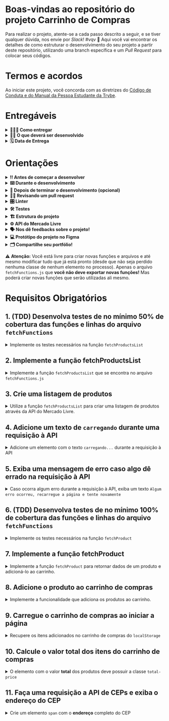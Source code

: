 # Boas-vindas ao repositório do projeto Carrinho de Compras

Para realizar o projeto, atente-se a cada passo descrito a seguir, e se tiver qualquer dúvida, nos envie por _Slack_! #vqv 🚀
Aqui você vai encontrar os detalhes de como estruturar o desenvolvimento do seu projeto a partir deste repositório, utilizando uma branch específica e um _Pull Request_ para colocar seus códigos.

# Termos e acordos

Ao iniciar este projeto, você concorda com as diretrizes do [Código de Conduta e do Manual da Pessoa Estudante da Trybe](https://app.betrybe.com/learn/student-manual/codigo-de-conduta-da-pessoa-estudante).

# Entregáveis

<details>
  <summary><strong>🤷🏽‍♀️ Como entregar</strong></summary><br />

  Para entregar o seu projeto você deverá criar um _Pull Request_ neste repositório.

  Lembre-se que você pode consultar nosso conteúdo sobre [Git & GitHub](https://app.betrybe.com/learn/course/5e938f69-6e32-43b3-9685-c936530fd326/module/f04cdb21-382e-4588-8950-3b1a29afd2dd/section/876a615b-f578-4d65-a820-de9f3e5e57db/lesson/be8632bf-7bb7-4c01-a5d9-7aadac3a58f0) e nosso [Blog - Git & GitHub](https://blog.betrybe.com/tecnologia/git-e-github/) sempre que precisar!
</details>

<details>
  <summary><strong>👨‍💻 O que deverá ser desenvolvido</strong></summary><br />

Você vai desenvolver **carrinho de compras** totalmente dinâmico! 🛒

Para isso, vai consumir dados diretamente de uma **API!** 🤩

Isso mesmo! Da sigla em inglês _Application Programming Interface_, uma API é um ponto de contato na internet com determinado serviço e nesse projeto você vai utilizar a API do Mercado Livre para buscar produtos à venda. 🏷

E não para por aí! 🤩

Você já aprendeu sobre a importância de ter uma mentalidade orientada a testes, não é mesmo? E também já sabe como a implementação de testes contribui para a escrita de códigos mais confiáveis e com boa performance.

Nesse projeto você vai ter a experiência de pôr em prática o desenvolvimento orientado a testes, o famoso TDD (Test Driven Development)! Que te ajuda a garantir um código de qualidade, percebendo os casos de uso da sua aplicação e garantindo que ela está funcionando da maneira correta! 🚀

Ao finalizar o projeto, ele deve ter o comportamento parecido com o gif abaixo:

![Project Gif](/images/prototipo.gif)

</details>

<details>
  <summary><strong>🗓 Data de Entrega</strong></summary><br />

# Data de entrega

- Projeto individual;
- Serão `X` dias de projeto;
- Data de entrega para avaliação final do projeto: `DD/MM/YYYY - 14:00h`.

</details>

# Orientações

<details>
  <summary><strong>‼️ Antes de começar a desenvolver</strong></summary><br />

1. Clone o repositório

- `git clone git@github.com:tryber/sd-0x-project-shopping-cart.git`.
- Entre na pasta do repositório que você acabou de clonar:
  - `cd sd-0x-project-shopping-cart`

2. Instale as dependências e inicialize o projeto

- Instale as dependências:
  - `npm install`

3. Crie uma branch a partir da branch `main`

- Verifique que você está na branch `main`
  - Exemplo: `git branch`
- Se não estiver, mude para a branch `main`
  - Exemplo: `git checkout main`
- Agora, crie uma branch onde você vai guardar os `commits` do seu projeto
  - Você deve criar uma branch no seguinte formato: `nome-sobrenome-nome-do-projeto`
  - Exemplo: `git checkout -b maria-silva-shopping-cart`

4. Quando fizer mudanças, adicione-as ao _stage_ do Git e faça um `commit`

- Verifique que as mudanças ainda não estão no _stage_
  - Exemplo: `git status` (deve aparecer as alterações realizadas em vermelho)
- Adicione o novo arquivo ao _stage_ do Git
  - Exemplo:
    - `git add .` (adicionando todas as mudanças - _que estavam em vermelho_ - ao stage do Git)
    - `git status` (deve aparecer listado os arquivos em verde)
- Faça o `commit` inicial
  - Exemplo:
    - `git commit -m 'iniciando o projeto. VAMOS COM TUDO :rocket:'` (fazendo o primeiro commit)
    - `git status` (deve aparecer uma mensagem tipo _nothing to commit_ )

5. Adicione a sua branch com o novo `commit` ao repositório remoto

- Usando o exemplo anterior: `git push -u origin maria-silva-shopping-cart`

6. Crie um novo `Pull Request` _(PR)_

- Vá até a página de _Pull Requests_ do [repositório no GitHub](https://github.com/tryber/sd-0x-project-shopping-cart/pulls)
- Clique no botão verde _"New pull request"_
- Clique na caixa de seleção _"Compare"_ e escolha a sua branch **com atenção**
  - Coloque um título para a sua _Pull Request_
  - Exemplo: _"Cria tela de busca"_
- Clique no botão verde _"Create pull request"_
- Adicione uma descrição para o _Pull Request_, um título claro que o identifique, e clique no botão verde _"Create pull request"_
- **Não se preocupe em preencher mais nada por enquanto!**
- Volte até a [página de _Pull Requests_ do repositório](https://github.com/tryber/sd-0x-project-shopping-cart/pulls) e confira que o seu _Pull Request_ está criado

</details>

<details>
  <summary><strong>⌨️ Durante o desenvolvimento</strong></summary><br />

- Faça `commits` das alterações que você fizer no código regularmente;

- Lembre-se de sempre atualizar o repositório remoto após um (ou alguns) `commits`;

- Os comandos que você utilizará com mais frequência são:

    1. `git status` _(para verificar o que está em vermelho - fora do stage - e o que está em verde - no stage)_;

    2. `git add` _(para adicionar arquivos ao stage do Git)_;

    3. `git commit` _(para criar um commit com os arquivos que estão no stage do Git)_;

    4. `git push -u origin nome-da-branch` _(para enviar o commit para o repositório remoto na primeira vez que fizer o `push` de uma nova branch)_;

    5. `git push` _(para enviar o commit para o repositório remoto após o passo anterior)_.

</details>

<details>
  <summary><strong>🤝 Depois de terminar o desenvolvimento (opcional)</strong></summary><br />

  Para sinalizar que o seu projeto está pronto para o _"Code Review"_, faça o seguinte:

- Vá até a página **DO SEU** _Pull Request_, adicione a label de _"code-review"_ e marque quem você deseja que realize o _code review_, por exemplo, as pessoas da sua tribo:

- No menu à direita, clique no _link_ **"Labels"** e escolha a _label_ **code-review**;

- No menu à direita, clique no _link_ **"Assignees"** e escolha **o seu usuário**;

- No menu à direita, clique no _link_ **"Reviewers"** e digite `students`, selecione o time `tryber/students-sd-0x`.

  Caso tenha alguma dúvida, [aqui tem um vídeo explicativo](https://vimeo.com/362189205).

</details>

<details>
  <summary><strong>🕵🏿 Revisando um pull request</strong></summary><br />

  Use o conteúdo sobre [Code Review](https://app.betrybe.com/learn/course/5e938f69-6e32-43b3-9685-c936530fd326/module/f04cdb21-382e-4588-8950-3b1a29afd2dd/section/b3af2f05-08e5-4b4a-9667-6f5f729c351d/lesson/36268865-fc46-40c7-92bf-cbded9af9006) para te ajudar a revisar os _Pull Requests_.

</details>

<details>
  <summary><strong>🎛 Linter</strong></summary><br />

### ESLint e Stylelint

Para garantir a qualidade do código, vamos utilizar neste projeto os linters `ESLint` e `Stylelint`.
Assim o código estará alinhado com as boas práticas de desenvolvimento, sendo mais legível
e de fácil manutenção!

Para poder rodar o `ESLint` e o `Stylelint` certifique-se de ter executado o comando `npm install` dentro do projeto.

Para rodá-los localmente no projeto, execute os comandos abaixo:

```bash
  npm run lint
  npm run lint:styles
```

Se a análise do `ESLint` e do `Stylelint` encontrarem problemas no seu código, tais problemas serão mostrados no seu terminal. Se não houver problema no seu código, nada será impresso no seu terminal.

Você pode também instalar o plugin do `ESLint` no VSCode. Para isso, basta fazer o download do plugin `ESLint` e instalá-lo.

Em caso de dúvidas, confira o material do course sobre [ESLint e Stylelint](https://app.betrybe.com/learn/course/5e938f69-6e32-43b3-9685-c936530fd326/module/f04cdb21-382e-4588-8950-3b1a29afd2dd/section/3b1546b5-f7bc-40f7-a674-77b16c408756/lesson/0c9e8c0e-24c3-4526-ba6b-60d95913e022).

⚠️ **PULL REQUESTS COM ISSUES NO LINTER NÃO SERÃO AVALIADAS. ATENTE-SE PARA RESOLVÊ-LAS ANTES DE FINALIZAR O DESENVOLVIMENTO!** ⚠️

</details>

<details>
  <summary><strong>🛠 Testes</strong></summary><br />

Nesse projeto você vai implementar o TDD (Test Driven Development) também conhecido como _desenvolvimento orientado a testes_, que é uma prática muito utilizada no mercado de trabalho para garantir que o código será implementado da maneira correta. Ou seja, primeiro você vai escrever o teste para uma função e depois vai implementar a lógica para que a função execute.

Você vai ser responsável por implementar testes para as funções: `fetchProductsList` e `fetchProduct`.

### Cobertura de testes

Para avaliar se seus testes estão cobrindo toda a função, será utilizado a **cobertura de testes**, que avalia a eficácia dos testes implementados de acordo com os requisitos, determinando se cobrem o que foi pedido ou não.

⚠️ **Será testado apenas as funções pedidas e não toda a aplicação!**

Conforme você for realizando os testes do projeto, a porcentagem da cobertura total irá aumentar. Para a cobertura total será avaliado 25%, 50%, 75%, e, por fim, 100% dos testes. Para cada função solicitada a cobertura de testes irá avaliar a cobertura das linhas da sua função.

Para executar seus testes, execute o comando abaixo:

```bash
npm test
```

Para executar e acompanhar a implementação da sua cobertura de testes, rode o comando abaixo:

```bash
npm run test:coverage
```

Ao realizar o comando de cobertura de testes terá um resultado similar a este:

![Cobertura de Testes](/images/cobertura.png)

Verifique com o comando `npm test` se todos os itens da cobertura dos testes estão passando corretamente.

⚠️ **Atenção:** cuidado com eventuais falso-positivos!

### Pontos importantes para a implementação dos testes

Disponibilizamos a API simulada (mockada) para você implementar seus testes. Isso significa que será possível simular o consumo de todos os dados da API dentro do seu ambiente de testes, de forma segura e independente de fatores externos que possam ocorrer.

- As funções `fetchProductsList` e `fetchProduct` devem ser implementadas por você;

- Os retornos esperados das funções já estão importados nos arquivos de teste e vão estar especificados nos requisitos;

- O `window.fetch` está definido em todos os testes, ou seja, será possível usar a função `fetch` dentro do seu ambiente de testes sem precisar importar ou instalar bibliotecas;

- Para nosso ambiente de testes, o `fetch` está limitado a atender somente a configuração da API referente ao projeto;

- Deseja checar se uma função foi chamada? Ou se foi chamada com um argumento específico? Que tal dar uma olhada nos matchers da [documentação](https://jestjs.io/pt-BR/docs/expect#tohavebeencalled).

### Cypress

Para avaliar o seu projeto como um todo, será utilizado o _Cypress_.

Cypress é uma ferramenta de teste de front-end desenvolvida para a web.

Antes de utilizá-lo, certifique-se de ter executado o comando `npm install` dentro do projeto.

Você pode rodar o cypress localmente para verificar se seus requisitos estão passando, para isso execute um dos seguintes comandos:

Para executar os testes e vê-los rodando em uma janela de navegador:

```bash
npm run cy:open
```

ou para executar os testes apenas no terminal:

```bash
npm run cy
```

Após executar o comando acima, será aberta uma janela de navegador e então basta clicar no nome do arquivo de teste que quiser executar (project.spec.js).

⚠️ **Atenção:** Para que o cypress funcione você precisa estar com a aplicação rodando localmente. Para isso, execute o comando `npm run dev` no terminal.

Você também pode assistir a [este](https://vimeo.com/539240375/a116a166b9) vídeo 😉🎙

⚠️ **Atente-se para os nomes de classes que alguns elementos de seu projeto devem possuir**. O não cumprimento de um requisito, total ou parcialmente, impactará em sua avaliação.

</details>

<details>
<summary><strong>🏗 Estrutura do projeto</strong></summary><br />

O seu _Pull Request_ deverá conter os arquivos `index.html`, `src/style.css` e `src/main.js`, que conterão seu código HTML, CSS e JavaScript, respectivamente.

O arquivo `src/helpers/cartFunctions.js` contém uma estrutura de código inicial, que cria alguns elementos HTML. Leia cada função atentamente para entender o que o código está fazendo.

É no `main.js` que você vai implementar a lógica para desenvolver o projeto. Fique à vontade para criar novas funções e/ou arquivos! 😉

Não se preocupe! O requisito vai informar quando for necessário utilizar as funções já existentes.

<details>
  <summary>
    Clique aqui para saber um pouco mais sobre o que cada função faz
  </summary> <br />

- `createProductImageElement`: Cria um elemento de imagem;
- `createCustomElement`: Estrutura para criar um elemento;
- `createProductElement`: Cria a lista de produtos;
- `getIdFromProduct`: Pega o `id` de um produto;
- `createCartProductElement`: Cria os elementos do carrinho.

</details>

A pasta `helpers` contém os arquivos `cartFunctions.js`, `fetchFunctions.js` e `shopFunctions.js` e cada um possui funções que serão utilizadas no seu código JavaScript.

A pasta `tests`, contém os arquivos `fetchProduct.test.js` e `fetchProductsList.test.js`, onde você vai implementar os testes para cada uma das funções de mesmo nome.

⚠️ É importante que você não modifique o nome desses arquivos! ⚠️

Você pode adicionar outros arquivos se julgar necessário. Qualquer dúvida, poste no _Slack_.

</details>

<details>
<summary><strong>⚙️ API do Mercado Livre</strong></summary><br />

O [manual da API do Mercado Livre](https://developers.mercadolivre.com.br/pt_br/itens-e-buscas) contém todas as informações acerca da API (retorno, estrutura). Nesse projeto você vai precisar apenas de alguns dos _endpoints_, sendo eles:

- `https://api.mercadolibre.com/sites/MLB/search?q=$QUERY`: traz uma lista de produtos, onde `$QUERY` é o termo a ser buscado. Por exemplo, se o termo for `computador`, o retorno será parecido com esse:

  <details>
    <summary>Retorno da requisição de listagem de produtos</summary>

    Esse retorno possui várias informações acerca da lista de produtos. Dento do array `results` é onde você vai encontrar a lista de produtos.

  ```json
  {
      "site_id": "MLB",
      "query": "computador",
      "paging": {
          "total": 406861,
          "offset": 0,
          "limit": 50,
          "primary_results": 1001
      },
      "results": [
          {
              "id": "MLB1341925291",
              "site_id": "MLB",
              "title": "Processador Intel Core I5-9400f 6 Núcleos 128 Gb",
              "seller": {
                  "id": 385471334,
                  "permalink": null,
                  "power_seller_status": null,
                  "car_dealer": false,
                  "real_estate_agency": false,
                  "tags": []
              },
              "price": 899,
              "currency_id": "BRL",
              "available_quantity": 1,
              "sold_quantity": 0,
              "buying_mode": "buy_it_now",
              "listing_type_id": "gold_pro",
              "stop_time": "2039-10-10T04:00:00.000Z",
              "condition": "new",
              "permalink": "https://www.mercadolivre.com.br/processador-intel-core-i5-9400f-6-nucleos-128-gb/p/MLB13953199",
              "thumbnail": "http://mlb-s2-p.mlstatic.com/813265-MLA32241773956_092019-I.jpg",
              "accepts_mercadopago": true,
              "installments": {
                  "quantity": 12,
                  "amount": 74.92,
                  "rate": 0,
                  "currency_id": "BRL"
              },
              "address": {
                  "state_id": "BR-SP",
                  "state_name": "São Paulo",
                  "city_id": "BR-SP-27",
                  "city_name": "São José dos Campos"
              },
              "shipping": {
                  "free_shipping": true,
                  "mode": "me2",
                  "tags": [
                      "fulfillment",
                      "mandatory_free_shipping"
                  ],
                  "logistic_type": "fulfillment",
                  "store_pick_up": false
              },
              "seller_address": {
                  "id": "",
                  "comment": "",
                  "address_line": "",
                  "zip_code": "",
                  "country": {
                      "id": "BR",
                      "name": "Brasil"
                  },
                  "state": {
                      "id": "BR-SP",
                      "name": "São Paulo"
                  },
                  "city": {
                      "id": "BR-SP-27",
                      "name": "São José dos Campos"
                  },
                  "latitude": "",
                  "longitude": ""
              },
              "attributes": [
                  {
                      "source": 1,
                      "id": "ALPHANUMERIC_MODEL",
                      "value_id": "6382478",
                      "value_struct": null,
                      "values": [
                          {
                              "name": "BX80684I59400F",
                              "struct": null,
                              "source": 1,
                              "id": "6382478"
                          }
                      ],
                      "attribute_group_id": "OTHERS",
                      "name": "Modelo alfanumérico",
                      "value_name": "BX80684I59400F",
                      "attribute_group_name": "Outros"
                  },
                  {
                      "id": "BRAND",
                      "value_struct": null,
                      "attribute_group_name": "Outros",
                      "attribute_group_id": "OTHERS",
                      "source": 1,
                      "name": "Marca",
                      "value_id": "15617",
                      "value_name": "Intel",
                      "values": [
                          {
                              "id": "15617",
                              "name": "Intel",
                              "struct": null,
                              "source": 1
                          }
                      ]
                  },
                  {
                      "name": "Condição do item",
                      "value_id": "2230284",
                      "attribute_group_id": "OTHERS",
                      "attribute_group_name": "Outros",
                      "source": 1,
                      "id": "ITEM_CONDITION",
                      "value_name": "Novo",
                      "value_struct": null,
                      "values": [
                          {
                              "id": "2230284",
                              "name": "Novo",
                              "struct": null,
                              "source": 1
                          }
                      ]
                  },
                  {
                      "id": "LINE",
                      "value_name": "Core i5",
                      "attribute_group_id": "OTHERS",
                      "attribute_group_name": "Outros",
                      "name": "Linha",
                      "value_id": "7769178",
                      "value_struct": null,
                      "values": [
                          {
                              "id": "7769178",
                              "name": "Core i5",
                              "struct": null,
                              "source": 1
                          }
                      ],
                      "source": 1
                  },
                  {
                      "id": "MODEL",
                      "value_struct": null,
                      "values": [
                          {
                              "id": "6637008",
                              "name": "i5-9400F",
                              "struct": null,
                              "source": 1
                          }
                      ],
                      "attribute_group_id": "OTHERS",
                      "name": "Modelo",
                      "value_id": "6637008",
                      "value_name": "i5-9400F",
                      "attribute_group_name": "Outros",
                      "source": 1
                  }
              ],
              "differential_pricing": {
                  "id": 33580182
              },
              "original_price": null,
              "category_id": "MLB1693",
              "official_store_id": null,
              "catalog_product_id": "MLB13953199",
              "tags": [
                  "brand_verified",
                  "good_quality_picture",
                  "good_quality_thumbnail",
                  "immediate_payment",
                  "cart_eligible"
              ],
              "catalog_listing": true
          },
      ]
  }
  ```

  </details>

- `https://api.mercadolibre.com/items/$ProductID`: traz detalhes de um determinado produto, onde `$ProductID` é o `id` do produto a ser buscado. Por exemplo, se o `id` do produto for `MLB1341706310`, o retorno será parecido com esse:

  <details>
    <summary>Retorno da requisição de detalhes de um produto</summary>

    Esse retorno traz informações detalhadas sobre cada um dos produtos. Por exemplo, o `id` desse produto, o `title`, que o título do produto, `price`, que é o preço e assim por diante.

  ```json
  {
    "id": "MLB1341706310",
    "site_id": "MLB",
    "title": "Processador Gamer Amd Ryzen 5 2600 Yd2600bbafbox De 6 Núcleos E 3.9ghz De Frequência",
    "subtitle": null,
    "seller_id": 245718870,
    "category_id": "MLB1693",
    "official_store_id": 1929,
    "price": 1068,
    "base_price": 1068,
    "original_price": null,
    "currency_id": "BRL",
    "initial_quantity": 93,
    "available_quantity": 0,
    "sold_quantity": 50,
    "sale_terms": [],
    "buying_mode": "buy_it_now",
    "listing_type_id": "gold_special",
    "start_time": "2019-10-15T18:13:00.000Z",
    "stop_time": "2040-01-27T00:26:51.000Z",
    "condition": "new",
    "permalink": "https://produto.mercadolivre.com.br/MLB-1341706310-processador-gamer-amd-ryzen-5-2600-yd2600bbafbox-de-6-nucleos-e-39ghz-de-frequncia-_JM",
    "thumbnail_id": "852106-MLA42157659481_062020",
    "thumbnail": "http://http2.mlstatic.com/D_852106-MLA42157659481_062020-I.jpg",
    "secure_thumbnail": "https://http2.mlstatic.com/D_852106-MLA42157659481_062020-I.jpg",
    "pictures": [],
    "video_id": null,
    "descriptions": [
    ],
    "accepts_mercadopago": true,
    "non_mercado_pago_payment_methods": [
    ],
    "shipping": {},
    "international_delivery_mode": "none",
    "seller_address": {},
    "seller_contact": null,
    "location": {
    },
    "coverage_areas": [
    ],
    "attributes": [],
    "warnings": [
    ],
    "listing_source": "",
    "variations": [
    ],
    "status": "paused",
    "sub_status": [],
    "tags": [],
    "warranty": "Garantia de fábrica: 3 anos",
    "catalog_product_id": "MLB9196241",
    "domain_id": "MLB-COMPUTER_PROCESSORS",
    "parent_item_id": null,
    "differential_pricing": null,
    "deal_ids": [
    ],
    "automatic_relist": false,
    "date_created": "2019-10-15T18:13:00.000Z",
    "last_updated": "2022-02-05T06:46:48.434Z",
    "health": null,
    "catalog_listing": true,
    "channels": []
  }
  ```

  </details>

  </details>

  <details>
    <summary><strong>🗣 Nos dê feedbacks sobre o projeto!</strong></summary> <br />

  Ao finalizar e submeter o projeto, não se esqueça de avaliar sua experiência preenchendo o formulário.
  **Leva menos de 3 minutos!**

  [Formulário de avaliação do projeto](https://be-trybe.typeform.com/to/ZTeR4IbH)

  </details>

  <details>
    <summary><strong>💻 Protótipo do projeto no Figma</strong></summary><br />

  Além da qualidade do código e do atendimento aos requisitos, um bom layout é um dos aspectos responsáveis por melhorar a usabilidade de uma aplicação e turbinar seu portfólio!

  Você pode estar se perguntando: _"Como deixo meu projeto com um layout mais atrativo?"_ 🤔

  Nesse projeto o layout já está pronto, mas se quiser deixar o seu projeto com a sua cara, você pode usar o Figma para criar um layout personalizado baseado no protótipo que preparamos para você.

  - [protótipo do Figma](https://www.figma.com/file/7Okk4tKMFcjNFoGX5rR677/%5BProjeto%5D%5BFrontend%5D-Carrinho-de-Compras?node-id=0%3A1)

  </details>

  <details>
  <summary><strong>🗂 Compartilhe seu portfólio!</strong></summary><br />

  Você sabia que o LinkedIn é a principal rede social profissional e compartilhar o seu aprendizado lá é muito importante para quem deseja construir uma carreira de sucesso? Compartilhe esse projeto no seu LinkedIn, marque o perfil da Trybe (@trybe) e mostre para a sua rede toda a sua evolução.

</details>

⚠️ **Atenção:** Você está livre para criar novas funções e arquivos e até mesmo modificar tudo que já está pronto (desde que não seja perdido nenhuma classe de nenhum elemento no processo). Apenas o arquivo `fetchFunctions.js` que **você não deve exportar novas funções!** Mas poderá criar novas funções que serão utilizadas ali mesmo.

# Requisitos Obrigatórios

## 1. (TDD) Desenvolva testes de no mínimo 50% de cobertura das funções e linhas do arquivo `fetchFunctions`

<details>
  <summary>
    Implemente os testes necessários na função <code>fetchProductsList</code>
  </summary> <br />

O arquivo para implementar o teste já está criado, se chama `fetchProductsList.test.js` e se encontra dentro da pasta `tests`.

**O que você deve testar:**

- Teste se `fetchProductsList` é uma função;

- Execute a função `fetchProductsList` com o argumento `'computador'` e teste se `fetch` foi chamada;

- Teste se, ao chamar a função `fetchProductsList` com o argumento `'computador'`, a função `fetch` utiliza o endpoint `'https://api.mercadolibre.com/sites/MLB/search?q=computador'`;

- Teste se o retorno da função `fetchProductsList` com o argumento `'computador'` é uma estrutura de dados igual ao objeto `computadorSearch`, que já está importado no arquivo.

- Teste se, ao chamar a função `fetchProductsList` sem argumento, retorna um erro com a mensagem: `'Termo de busca não informado'`.

> **De olho na dica 👀:** Lembre-se a fetchProductsList retorna uma promise e o jest possui [matchers](https://jestjs.io/pt-BR/docs/asynchronous#resolves--rejects) específicos para isso! Não se esqueça de utilizar o await ou return para que o teste espere a promise ser resolvida.
> Leia com bastante atenção o que está sendo solicitado e implemente um teste de cada vez!

⚠️ **Atenção:** Você deve implementar todos os testes acima, independente do que for suficiente para a cobertura de testes.

**O que será testado:**

- Será avaliado se os testes implementados atingem no mínimo 50% da cobertura das funções e linhas do arquivo `fetchFunctions`.

</details>

## 2. Implemente a função fetchProductsList

<details>
  <summary>
    Implemente a função <code>fetchProductsList</code> que se encontra no arquivo <code>fetchFunctions.js</code>
  </summary> <br />

  A função `fetchProductsList` deverá ser responsável por realizar a requisição e retornar os resultados da API.

  A função `fetchProductsList` já está criada porém sem implementação e se encontra dentro do arquivo `helpers/fetchFunctions`.

- A função deve obrigatoriamente receber um parâmetro com o termo que será usado na busca, caso contrario deve [retornar um erro](https://developer.mozilla.org/pt-BR/docs/Web/JavaScript/Reference/Statements/throw) com a mensagem: `'Termo de busca não informado'`;

- Utilize o _endpoint_ `https://api.mercadolibre.com/sites/MLB/search?q=$QUERY`, onde:

  - O valor de `$QUERY` representa o termo que será buscado na API;

  - O retorno da função deverá ser o array de produtos que se encontra na chave `results`;

  <details>
  <summary>Clique aqui para ver o retorno da API</summary>

    Resultado da pesquisa `https://api.mercadolibre.com/sites/MLB/search?q=computador`

    ```json
    {
      "site_id": "MLB",
      "country_default_time_zone": "GMT-03:00",
      "query": "computador",
      "paging": {...},
      "results": [
        {
          "id": "MLB2025368730",
          "site_id": "MLB",
          "title": "Computador Completo Fácil Intel Core I3 8gb Ssd 240gb ",
          "seller": {},
          "price": 1859.07,
          "prices": {},
          "sale_price": null,
          "currency_id": "BRL",
          "available_quantity": 100,
          "sold_quantity": 500,
          "buying_mode": "buy_it_now",
          "listing_type_id": "gold_pro",
          "stop_time": "2041-09-12T04:00:00.000Z",
          "condition": "new",
          "permalink": "https://produto.mercadolivre.com.br/MLB-2025368730-computador-completo-facil-intel-core-i3-8gb-ssd-240gb-_JM",
          "thumbnail": "http://http2.mlstatic.com/D_704139-MLB47542929423_092021-I.jpg",
          "thumbnail_id": "704139-MLB47542929423_092021",
          "accepts_mercadopago": true,
          "installments": {},
          "address": {},
          "shipping": {},
          "seller_address": {},
          "attributes": [],
          "differential_pricing": {},
          "original_price": 1999,
          "category_id": "MLB1649",
          "official_store_id": 3807,
          "domain_id": "MLB-DESKTOP_COMPUTERS",
          "catalog_product_id": null,
          "tags": [],
          "order_backend": 1,
          "use_thumbnail_id": true,
          "offer_score": null,
          "offer_share": null,
          "match_score": null,
          "winner_item_id": null,
          "melicoin": null,
          "discounts": null
        },
        // {...} restante da lista de produtos
      ],
      "sort": {...},
      "available_sorts": {...},
      "filters": {...},
      "available_filters": {...}
    }

    ```

  </details>

**O que será testado:**

- Será avaliado se a função `fetchProductsList` retorna um erro quando não é passado nenhum parâmetro;
- Será avaliado se a função `fetchProductsList` chama a API com o endpoint correto;
- Será avaliado se a função `fetchProductsList` retorna o array de produtos da API.

</details>
  
## 3. Crie uma listagem de produtos

<details>
  <summary>
    Utilize a função <code>fetchProductsList</code> para criar uma listagem de produtos através da API do Mercado Livre.
  </summary> <br />

Com a função `fetchProductsList` pronta, vamos utilizá-la para criar uma listagem de produtos.

Para isso você deverá chamá-la com o parâmetro `'computador'` (você pode fazer isso onde preferir, mas indicamos que o faça no arquivo `main.js` para manter a organização do seu código).

Com os dados em mãos, você deverá utilizar a função `createProductElement()` (que se encontra no arquivo `shopFunction.js`) para criar todos os componentes _HTML_ referentes a cada um dos produtos retornados pela API:
> Essa função já está implementada no arquivo `fetchFunctions.js`
> Leia com bastante atenção a função para entender seu funcionamento.

- Adicione cada elemento retornado da função `createProductElement(product)` como filho do elemento `<section class="products">`.

**O que será testado:**

- Todos produtos estão listados na página.

</details>

## 4. Adicione um texto de `carregando` durante uma requisição à API

<details>
  <summary>
    Adicione um elemento com o texto <code>carregando...</code> durante a requisição à API
  </summary> <br />

Uma requisição à API gasta um certo tempo e durante esse processo a pessoa que está utilizando a página não tem como saber se a requisição deu certo ou não. Por isso, normalmente é utilizada alguma forma para mostrar que a requisição ainda está em andamento. Para isso:

- Crie um elemento que contenha o texto `carregando...`, que deve ser exibido em algum lugar da página;

- Adicione a classe `loading` ao elemento que possui o texto `carregando...`;

- Após a requisição terminar esse elemento deve ser removido da tela.

> **Sugestão:** Você pode criar uma função que adicione ao DOM o elemento com o texto `carregando...` e outra para retirá-lo, o que acha?

**O que será testado:**

- Verifica se o texto de "carregando" está visível durante uma requisição à API.
- Verifica se o texto de "carregando" não está visível após a requisição à API ser concluída.

</details>

## 5. Exiba uma mensagem de erro caso algo dê errado na requisição à API

<details>
  <summary>
    Caso ocorra algum erro durante a requisição à API, exiba um texto <code>Algum erro ocorreu, recarregue a página e tente novamente</code>
  </summary> <br />

  Por se tratar de uma requisição a uma API externa, é possível que ocorra algum erro durante a requisição. Por isso, é importante que você trate esse erro, exibindo uma mensagem para o usuário. Para isso:

- Crie um elemento que contenha o texto `Algum erro ocorreu, recarregue a página e tente novamente`, que deve ser exibido em algum lugar da página;
- Adicione a classe `error` ao elemento que possui o texto;
- Exiba esse elemento apenas **caso ocorra algum erro** durante a requisição à API.

> **Sugestão:** Caso tenha feito a função que adiciona e remove o `loading` você pode refatorar para reutiliza-lá com a mensagem de erro. O que acha?

**O que será testado:**

- Verifica se o texto de "erro" está visível após a requisição à API ser concluída com erro.
- Verifica se o texto de "erro" não está visível após a requisição à API ser concluída com sucesso.

</details>

## 6. (TDD) Desenvolva testes de no mínimo 100% de cobertura das funções e linhas do arquivo `fetchFunctions`

<details>
  <summary>
    Implemente os testes necessários na função <code>fetchProduct</code>
  </summary> <br />

**O que você deve testar:**

- Teste se `fetchProduct` é uma função;

- Execute a função `fetchProduct` com o argumento do produto "MLB1405519561" e teste se `fetch` foi chamada;

- Teste se, ao chamar a função `fetchProduct` com o argumento do produto "MLB1405519561", a função `fetch` utiliza o endpoint "https://api.mercadolibre.com/items/MLB1405519561";

- Teste se o retorno da função `fetchProduct` com o argumento do produto "MLB1405519561" é uma estrutura de dados igual ao objeto `produto` que já está importado no arquivo.

- Teste se, ao chamar a função `fetchProduct` sem argumento, retorna um erro com a mensagem: `'ID não informado'`.

> **De olho na dica 👀:** Lembre-se a fetchProductsList retorna uma promise e o jest possui [matchers](https://jestjs.io/pt-BR/docs/asynchronous#resolves--rejects) específicos para isso! Não se esqueça de utilizar o await ou return para que o teste espere a promise ser resolvida.
> Leia com bastante atenção o que está sendo solicitado e implemente um teste de cada vez!

**O que será testado:**

- Será avaliado se os testes implementados atingem no mínimo 50% da cobertura total e 100% das funções e linhas do arquivo `fetchFunctions`.

</details>

## 7. Implemente a função fetchProduct

<details>
  <summary>
    Implemente a função <code>fetchProduct</code> para retornar dados de um produto e adicioná-lo ao carrinho.
  </summary> <br />

Implemente a função `fetchProduct` para fazer a requisição dos detalhes de apenas **um** produto;

A função já está criada porém sem implementação e se encontra dentro do arquivo `helpers/fetchFunctions`.

- A função deve obrigatoriamente receber um parâmetro com o id que será usado na busca, caso contrario deve [retornar um erro](https://developer.mozilla.org/pt-BR/docs/Web/JavaScript/Reference/Statements/throw) com a mensagem: `'ID não informado'`;
- Utilize o _endpoint_ `https://api.mercadolibre.com/items/$ProductID`
  - `$ProductID` representa o `id` do produto a ser buscado;

Por exemplo, se o `id` do produto for `MLB1405519561`, o retorno do _endpoint_ será algo no formato:

  <details>
  <summary><strong>Clique aqui para ver o retorno da API</strong></summary>

  ```json
    {
        "id": "MLB1405519561",
        "site_id": "MLB",
        "title": " Cpu Pc  Torre Core I5 3470 3.20ghz 8gb Ssd 240gb Com Nf",
        "subtitle": null,
        "seller_id": 298832663,
        "category_id": "MLB1649",
        "official_store_id": null,
        "price": 1609,
        "base_price": 1609,
        "original_price": null,
        "currency_id": "BRL",
        "initial_quantity": 678,
        "available_quantity": 1,
        "sold_quantity": 500,
        //[...]
        "warranty": "Garantia do vendedor: 6 meses",
        "catalog_product_id": null,
        "domain_id": "MLB-DESKTOP_COMPUTERS",
        "parent_item_id": null,
        "differential_pricing": null,
        "deal_ids": [],
        "automatic_relist": false,
        "date_created": "2020-08-02T23:13:47.000Z",
        "last_updated": "2021-03-28T00:37:24.262Z",
        "health": 1,
        "catalog_listing": false,
    }
  ```

  </details>

**O que será testado:**

- Será avaliado se a função `fetchProduct` retorna um erro quando não é passado nenhum parâmetro;
- Será avaliado se a função `fetchProduct` retorna as informações do produto da API.

</details>

## 8. Adicione o produto ao carrinho de compras

<details>
  <summary>
    Implemente a funcionalidade que adiciona os produtos ao carrinho.
  </summary> <br />

Cada produto na página _HTML_ possui um botão com o nome `Adicionar ao carrinho` e, ao clicar nesse botão, você deve realizar uma requisição que vai retornar todos os detalhes de um produto.

Ao clicar no botão `Adicionar ao carrinho`:

- O id do produto deve ser adicionado ao localStorage utilizando a função `saveCartID`, que já está implementada no arquivo `helpers/cartFunctions`;
  > Leia com bastante atenção a função para entender seu funcionamento.
- Uma requisição deve ser feita utilizando a função `fetchProduct` para obter os detalhes do produto;
  > Leia com bastante atenção a função para entender seu funcionamento.

- Com os dados do produtos retornados, você deve adicionar o produto ao carrinho de compras, utilize a função `createCartProductElement` (que se encontra no arquivo `shopFunction.js`) para criar os componentes _HTML_ referentes a um produto do carrinho;

- Adicione o elemento retornado da função `createCartElement(product)` como filho do elemento `<ol class="cart__products">`.

> **De olho na dica:** A função `createProductElement()` é a responsável por criar o botão, talvez seja um local interessante para adicionar o evento de click 👀.

**O que será testado:**

- O elemento com classe `.cart__products` deve exibir o produto adicionado, apresentando corretamente suas informações de id, título e preço.

</details>

## 9. Carregue o carrinho de compras ao iniciar a página

<details>
  <summary>
    Recupere os itens adicionados no carrinho de compras do <code>localStorage</code>
  </summary> <br />

Ao carregar a página, o estado atual do carrinho de compras deve ser carregado do **LocalStorage**. Para isso, você deve utilizar a função `getSavedCartIDs`, que já está implementada no arquivo `helpers/cartFunctions`.

Note que o retorno da função `getSavedCartIDs` é um array de ids, você deve utilizar a função `fetchProduct` para cada um desses ids e recuperar as informações de cada produto.

No entanto, é importante manter a ordem que os produtos foram adicionados ao carrinho, para isso, você deve utilizar o método [`Promise.all`](https://developer.mozilla.org/pt-BR/docs/Web/JavaScript/Reference/Global_Objects/Promise/all) para aguardar a resposta de todas as requisições e só então adicionar os produtos ao carrinho.
> **Dica:** Você pode utilizar o método `map` para iterar sobre o array de ids e retornar um array de promises.
> Use a mesma função `createCartProductElement` do requisito anterior para criar os componentes _HTML_ dos produtos.

**O que será testado:**

- Ao carregar a página, o carrinho de compras deve ser carregado com todos os produtos na mesma ordem que foram adicionados anteriormente.
- O carrinho de compras deve exibir corretamente o preço total dos produtos adicionados.

</details>

## 10. Calcule o valor total dos itens do carrinho de compras

<details>
  <summary>
    O elemento com o valor <strong>total</strong> dos produtos deve possuir a classe <code>total-price</code>
  </summary> <br />

Cada vez que o carrinho de compras é modificado, será necessário calcular o valor total dos produtos e apresentá-los na página principal do projeto. Para isso:

- O valor total do carrinho deve ser atualizado ao:
  - Adicionar um produto ao carrinho;
  - Remover um produto do carrinho.

- Adicione o valor total dos produtos ao elemento com a classe `total-price`.

- Ao atualizar a página o valor total deve ser mantido.

> **Lembre-se 💭:** Ao adicionar um produto no carrinho é realizada uma requisição para a API. Certifique-se de que a API já retornou as informações antes de realizar a soma dos produtos.
> **Dica:** Pense em uma forma de armazenar o valor total dos produtos para que você possa atualizá-lo a cada vez que um produto for adicionado ou removido do carrinho.

**O que será testado:**

- Verifica se o valor total dos itens do carrinho de compras é atualizado após a adição ou remoção de um produto.
- Verifica se o valor total dos itens permanece o mesmo após atualizar a página.

</details>

## 11. Faça uma requisição a API de CEPs e exiba o endereço do CEP

<details>
  <summary>
    Crie um elemento <code>span</code> com o <strong>endereço</strong> completo do CEP
  </summary> <br />

  Você deverá fazer uma requisição para as APIs de CEPs e exibir o endereço completo do CEP na tela.

  Para isso, você deve implementar a função `getAddress` que já está criada no arquivo `helpers/cepFunctions.js`, que deverá realizar a requisição para a API de CEPs e retornar o endereço completo do CEP.
  
  Porém ela irá funcionar de uma maneira um pouco diferente das outras requisições, pois ela fará a requisição para 2 APIs de CEP diferentes e você deverá utilizar a que retornar primeiro.
  Para isso você deverá utilizar o método [`Promise.any`](https://developer.mozilla.org/en-US/docs/Web/JavaScript/Reference/Global_Objects/Promise/any).

  Os _endpoints_ das APIs são:

  - <https://cep.awesomeapi.com.br/json/$CEP>
    <details>
    <summary>Retorno da API</summary><br />
      https://cep.awesomeapi.com.br/json/01001000
      ```json
      {
        "cep": "01001000",
        "address_type": "Praça",
        "address_name": "da Sé",
        "address": "Praça da Sé", // Rua
        "state": "SP", // Estado
        "district": "Sé", // Bairro
        "lat": "-23.55068",
        "lng": "-46.63412",
        "city": "São Paulo", // Cidade
        "city_ibge": "3550308",
        "ddd": "11"
      }
      ```
    </details>
  - <https://brasilapi.com.br/api/cep/v2/$CEP>
    <details>
    <summary>Retorno da API</summary><br />
      https://brasilapi.com.br/api/cep/v2/01001000
      ```json
      {
        "cep": "01001000",
        "state": "SP", // Estado
        "city": "São Paulo", // Cidade
        "neighborhood": "Sé", // Bairro
        "street": "Praça da Sé", // Rua
        "service": "correios",
        "location": {
          "type": "Point",
          "coordinates": {
            "longitude": "-46.633080956332904",
            "latitude": "-23.550389799999998"
          }
        }
      }
      ```
    </details>

  Onde `$CEP` é o CEP digitado pelo usuário no input de CEP com a classe `cep-input`

  > Obs: Note as APIs possuem chaves diferentes, mas os valores que iremos utilizar são os mesmos, portanto sua função deverá ser capaz de utilizar ambas APIs, independente de qual retornar primeiro.

  Implemente a função `searchCep` que já está criada no arquivo `helpers/cepFunctions.js`
  - Ela deverá chamar a função `getAddress` com o CEP digitado no input e exibir o endereço completo na tela.
  - Essa função só deve ser executada após o usuário digitar o CEP com 8 dígitos e pressionar o botão de buscar CEP com a classe `cep-button`.
  > A função `searchCep` já está sendo chamada ao clicar no botão `Buscar CEP`, você só precisa implementa-la.
  
  - Exiba dentro do elemento `span`(já está criado) com a classe `cart__address` o endereço completo da seguinte forma:

  `Rua - Bairro - Cidade - Estado`

  Exemplo:

  ```html
  <span class="cart__address">Praça da Sé - Sé - São Paulo - SP</span>
  ```

  Caso ambas as APIs retornem erro, exiba o texto `CEP não encontrado` no elemento com a classe `cart__address`:

  Caso queira você também pode consultar suas documentações

  - [Documentação AwesomeAPI](https://docs.awesomeapi.com.br/api-cep)
  - [Documentação BrasilAPI](https://brasilapi.com.br/docs#tag/CEP)

  **O que será testado:**

  - Verifica se o método `Promise.any` é utilizado
  - Verifica se o endereço é exibido após o CEP ser digitado
  - Verifica se a mensagem `CEP não encontrado` é exibida caso o CEP não exista

</details>
